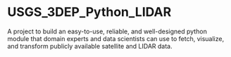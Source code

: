 # USGS_3DEP_Python_LIDAR
A project to build an easy-to-use, reliable, and well-designed python module that domain experts and data scientists can use to fetch, visualize, and transform publicly available satellite and LIDAR data. 
